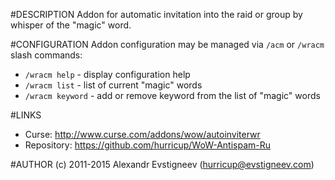 #DESCRIPTION
Addon for automatic invitation into the raid or group by whisper of the "magic"
word.

#CONFIGURATION
Addon configuration may be managed via `/acm` or `/wracm` slash commands:

* `/wracm help` - display configuration help 
* `/wracm list` - list of current "magic" words
* `/wracm keyword` - add or remove keyword from the list of "magic" words

#LINKS

* Curse: http://www.curse.com/addons/wow/autoinviterwr
* Repository: https://github.com/hurricup/WoW-Antispam-Ru

#AUTHOR
(c) 2011-2015 Alexandr Evstigneev (hurricup@evstigneev.com)
